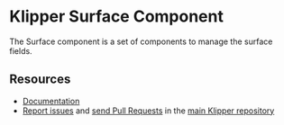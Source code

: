 Klipper Surface Component
=========================

The Surface component is a set of components to manage the surface fields.

Resources
---------

- [Documentation](https://doc.klipper.dev/components/surface)
- [Report issues](https://github.com/klipperdev/klipper/issues)
  and [send Pull Requests](https://github.com/klipperdev/klipper/pulls)
  in the [main Klipper repository](https://github.com/klipperdev/klipper)
